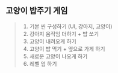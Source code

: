 ## 고양이 밥주기 게임
> 1. 기본 씬 구성하기 (UI, 강아지, 고양이)
> 2. 강아지 움직임 더하기 + 밥 쏘기
> 3. 고양이 내려오게 하기
> 4. 고양이 밥 먹기 + 옆으로 가게 하기
> 5. 새로운 고양이 나오게 하기
> 6. 레벨 업 하기
